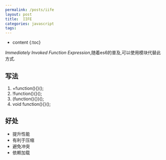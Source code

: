 ```yaml
---
permalink: /posts/iife
layout: post
title:  IIFE
categories: javascript
tags:
---
```


* content
{:toc}

*Immediately Invoked Function Expression*,随着es6的普及,可以使用模块代替此方式.




## 写法
1. +function(){}();
2. !function(){}();
3. (function(){})();
4. void function(){}();

## 好处
* 提升性能
* 有利于压缩
* 避免冲突
* 依赖加载
